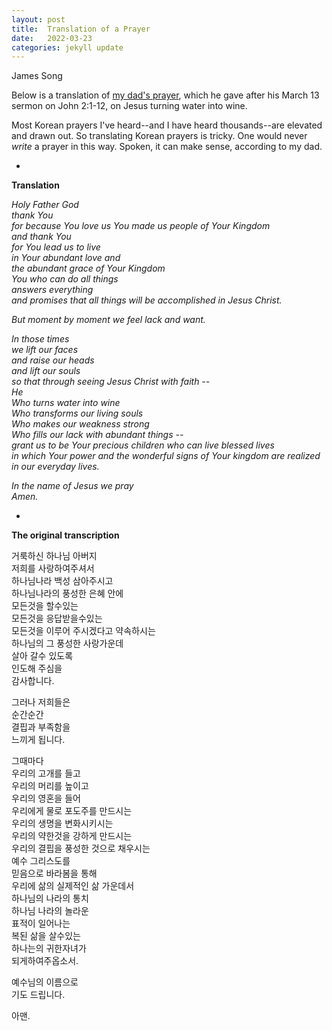 ```yaml
---
layout: post
title:  Translation of a Prayer
date:   2022-03-23
categories: jekyll update
---
```


James Song

Below is a translation of [my dad's prayer](https://youtu.be/7-5lxR83Kdg?t=4007), which he gave after his March 13 sermon on John 2:1-12, on Jesus turning water into wine. 

Most Korean prayers I've heard--and I have heard  thousands--are elevated and drawn out. So translating Korean prayers is tricky. One would never *write* a prayer in this way. Spoken, it can make sense, according to my dad. 

-

**Translation**

*Holy Father God*\
*thank You*\
*for because You love us You made us people of Your Kingdom*\
*and thank You* \
*for You lead us to live* \
*in Your abundant love and* \
*the abundant grace of Your Kingdom*\
*You who can do all things*\
*answers everything*\
*and promises that all things will be accomplished in Jesus Christ.*

*But moment by moment we feel lack and want.*

*In those times* \
*we lift our faces* \
*and raise our heads*\
*and lift our souls*        \
*so that through seeing Jesus Christ with faith --*\
*He*\
*Who turns water into wine*\
*Who transforms our living souls*\
*Who makes our weakness strong*\
*Who fills our lack with abundant things --*\
*grant us to be Your precious children who can live blessed lives*\
*in which Your power and the wonderful signs of Your kingdom are realized in our everyday lives.*

*In the name of Jesus we pray*\
*Amen.*

-

**The original transcription**

거룩하신 하나님 아버지\
저희를 사랑하여주셔서\
하나님나라 백성 삼아주시고\
하나님나라의 풍성한 은혜 안에\
모든것을 할수있는\
모든것을 응답받을수있는\
모든것을 이루어 주시겠다고 약속하시는\
하나님의 그 풍성한 사랑가운데           \
살아 갈수 있도록\
인도해 주심을\
감사합니다.

그러나 저희들은 \
순간순간\
결핍과 부족함을\
느끼게 됩니다.

그때마다\
우리의 고개를 들고\
우리의 머리를 높이고 \
우리의 영혼을 들어\
우리에게 물로 포도주를 만드시는\
우리의 생명을 변화시키시는\
우리의 약한것을 강하게 만드시는\
우리의 결핍을 풍성한 것으로 채우시는\
예수 그리스도를 \
믿음으로 바라봄을 통해 \
우리에 삶의 실제적인 삶 가운데서\
하나님의 나라의 통치\
하나님 나라의 놀라운 \
표적이 일어나는\
복된 삶을 살수있는\
하나는의 귀한자녀가 \
되게하여주옵소서.

예수님의 이름으로 \
기도 드립니다.

아맨.


